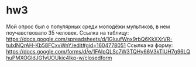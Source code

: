 # hw3
Мой опрос был о популярных среди молодёжи мультиков, в нем поучавствовало 35 человек.
Ссылка на таблицу: <https://docs.google.com/spreadsheets/d/1GluufWnx9rbQ6KkXXrVR-tulxlNQrAH-Kb58FCxvWnY/edit#gid=1604778051>
Ссылка на форму: <https://docs.google.com/forms/d/e/1FAIpQLSc7W3TQHy66V3kTIUH7g96LQhuPMXOGldJG1vUOUkic4lkp-w/closedform>
